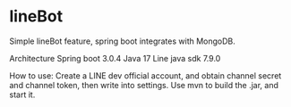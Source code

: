 # lineBot
Simple lineBot feature, spring boot integrates with MongoDB.

Architecture
Spring boot 3.0.4
Java 17
Line java sdk 7.9.0

How to use:
Create a LINE dev official account, and obtain channel secret and channel token, then write into settings.
Use mvn to build the .jar, and start it.


